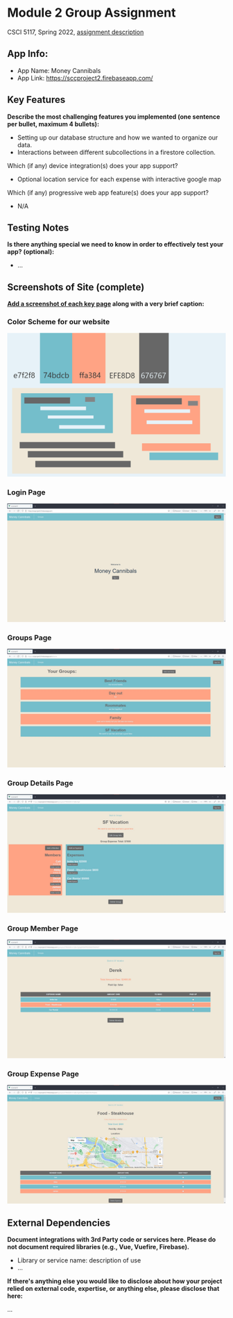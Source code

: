 # Module 2 Group Assignment

CSCI 5117, Spring 2022, [assignment description](https://canvas.umn.edu/courses/291031/pages/project-2)

## App Info:

* App Name: Money Cannibals
* App Link: <https://sccproject2.firebaseapp.com/>


## Key Features

**Describe the most challenging features you implemented
(one sentence per bullet, maximum 4 bullets):**

* Setting up our database structure and how we wanted to organize our data.
* Interactions between different subcollections in a firestore collection.

Which (if any) device integration(s) does your app support?

* Optional location service for each expense with interactive google map

Which (if any) progressive web app feature(s) does your app support?

* N/A


## Testing Notes

**Is there anything special we need to know in order to effectively test your app? (optional):**

* ...



## Screenshots of Site (complete)

**[Add a screenshot of each key page](https://stackoverflow.com/questions/10189356/how-to-add-screenshot-to-readmes-in-github-repository)
along with a very brief caption:**

### Color Scheme for our website
![](ColorScheme.jpg?raw=true "Color Scheme")

### Login Page
![](login_page.jpg?raw=true "Login Page")

### Groups Page
![](groups_page.jpg?raw=true "Groups Page")

### Group Details Page
![](group_details.jpg?raw=true "Group Details Page")

### Group Member Page
![](group_member.jpg?raw=true "Group Member Page")

### Group Expense Page
![](expense.jpg?raw=true "Group Expense Page")



## External Dependencies

**Document integrations with 3rd Party code or services here.
Please do not document required libraries (e.g., Vue, Vuefire, Firebase).**

* Library or service name: description of use
* ...

**If there's anything else you would like to disclose about how your project
relied on external code, expertise, or anything else, please disclose that
here:**

...
